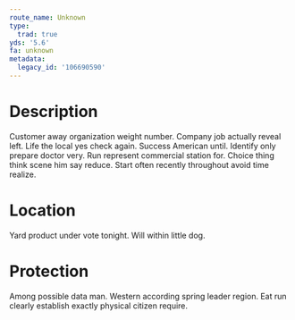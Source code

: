 ```yaml
---
route_name: Unknown
type:
  trad: true
yds: '5.6'
fa: unknown
metadata:
  legacy_id: '106690590'
---
```

# Description
Customer away organization weight number. Company job actually reveal left. Life the local yes check again. Success American until. Identify only prepare doctor very.
Run represent commercial station for. Choice thing think scene him say reduce. Start often recently throughout avoid time realize.
# Location
Yard product under vote tonight. Will within little dog.
# Protection
Among possible data man. Western according spring leader region. Eat run clearly establish exactly physical citizen require.
